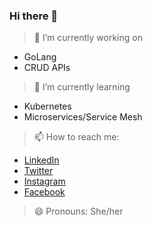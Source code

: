 ### Hi there 👋

<!--
**NupurThakur27/NupurThakur27** is a ✨ _special_ ✨ repository because its `README.md` (this file) appears on your GitHub profile.

Here are some ideas to get you started:


- 👯 I’m looking to collaborate on ...
- 🤔 I’m looking for help with ...
- 💬 Ask me about ...
-->
> 🔭 I’m currently working on
- GoLang
- CRUD APIs
> 🌱 I’m currently learning
- Kubernetes
- Microservices/Service Mesh
> 📫 How to reach me: 
- [LinkedIn](www.linkedin.com/in/nupurthakur27)
- [Twitter](https://twitter.com/nupurthakur27)
- [Instagram](https://www.instagram.com/nupurthakur27/)
- [Facebook](https://www.facebook.com/nupurthakur27)
> 😄 Pronouns: She/her
<!--
- ⚡ Fun fact: ... 
-->

